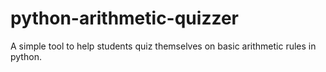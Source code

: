 # python-arithmetic-quizzer

A simple tool to help students quiz themselves on basic arithmetic rules in python.
